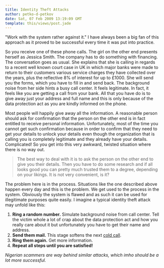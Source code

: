 ```yaml
---
title: Identity Theft Attacks
author: petko-d-petkov
date: Sat, 07 Feb 2009 13:19:09 GMT
template: this/views/post.jade
---
```


"Work with the system rather against it." I have always been a big fan of this approach as it proved to be successful every time it was put into practice.

So you receive one of these phone calls. The girl on the other end presents herself as Jessica Smith. The company has to do something with financing. The conversation goes as usual. She explains that she is calling in regards to a recent well known court case in UK in which major banks were made to return to their customers various service charges they have collected over the years, plus the reflective 8% of interest for up to £1000. She will send you the forms, which you have to fill in and send back. The background noise from her side hints a busy call center. It feels legitimate. In fact, it feels like you are getting a call from your bank. All that you have do is to give away just your address and full name and this is only because of the data protection act as you are kindly informed on the phone.

Most people will happily give away all the information. A reasonable person should ask for confirmation that the person on the other end is in fact entitled to receive personal information. Unfortunately, most of the time you cannot get such confirmation because in order to confirm that they need to get your details to unlock your details even though the organization that is calling you is completely legitimate and they already have your details. Complicated! So you get into this very awkward, twisted situation where there is no way out.

> The best way to deal with it is to ask the person on the other end to give you their details. Then you have to do some research and if all looks good you can pretty much trusted them to a degree, depending on your likings. It is not very convenient, is it?

The problem here is in the process. Situations like the one described above happen every day and this is the problem. We get used to the process in the system. Obviously the system is flawed and as such it can be used for illegitimate purposes quite easily. I imagine a typical identity theft attack may unfold like this:

1. **Ring a random number.** Simulate background noise from call center. Tell the victim whole a lot of crap about the data protection act and how you really care about it but unfortunately you have to get their name and address.
2. **Send them mail.** This stage softens the next [cold call](http://en.wikipedia.org/wiki/Cold_calling).
3. **Ring them again.** Get more information.
4. **Repeat all steps until you are satisfied!**

_Nigerian scammers are way behind similar attacks, which imho should be a lot more successful._
